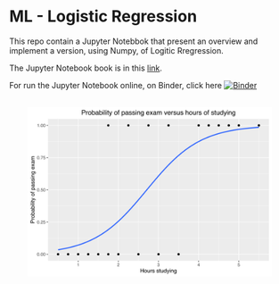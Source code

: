 # ML - Logistic Regression

This repo contain a Jupyter Notebbok that present an overview and implement a version, using Numpy, of Logitic Rregression.

The Jupyter Notebook book is in this <a href='./notebooks/ml_logistic_regression.ipynb'>link</a>.

For run the Jupyter Notebook online, on Binder, click here [![Binder](https://mybinder.org/badge_logo.svg)](https://mybinder.org/v2/gh/msc2020/ml-linear-regression/HEAD?labpath=notebooks%2Fml_linear_regression.ipynb)

<br/>

<div style="text-align: center;">
  <img src="./images/wikipedia.png" height="87%" width="87%">
</div>

<br/>